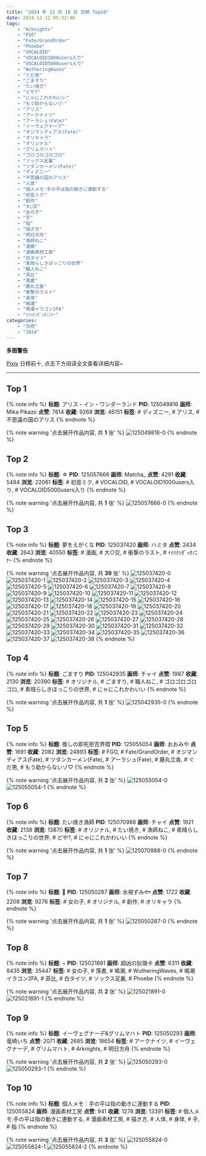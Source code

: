 ```yaml
---
title: "2024 年 12 月 10 日 日榜 Top10"
date: 2024-12-12 05:32:46
tags:
    - "Arknights"
    - "FGO"
    - "Fate/GrandOrder"
    - "Phoebe"
    - "VOCALOID"
    - "VOCALOID1000users入り"
    - "VOCALOID5000users入り"
    - "WutheringWaves"
    - "ぐだ男"
    - "ごますり"
    - "たい焼き"
    - "どや?"
    - "にゃにこれかわいい"
    - "もう助からないゾ♡"
    - "アリス"
    - "アークナイツ"
    - "アーラシュ(Fate)"
    - "イーヴェグナーデ"
    - "オジマンディアス(Fate)"
    - "オリキャラ"
    - "オリジナル"
    - "グリムマハト"
    - "ゴロゴロゴロゴロ"
    - "ソックス足裏"
    - "ツタンカーメン(Fate)"
    - "ディズニー"
    - "不思議の国のアリス"
    - "人体"
    - "個人メモ:手の平は指の動きに連動する"
    - "初音ミク"
    - "創作"
    - "大○交"
    - "女の子"
    - "手"
    - "指"
    - "描き方"
    - "明日方舟"
    - "漁師ねこ"
    - "漫画"
    - "漫画素材工房"
    - "白タイツ"
    - "素晴らしきほっこりの世界"
    - "職人ねこ"
    - "菲比"
    - "落書"
    - "藤丸立香"
    - "衝撃のラスト"
    - "身体"
    - "鳴潮"
    - "鳴潮イラコン2FA"
    - "ｲｲﾊﾅｼﾀﾞｯﾀﾉﾆﾅｰ"
categories:
    - "日榜"
    - "2024"
---
```


<i class="fa fa-triangle-exclamation"></i>**多图警告**<i class="fa fa-triangle-exclamation"></i>

[Pixiv](https://www.pixiv.net/) 日榜前十, 点击下方阅读全文查看详细内容~

<!-- more -->

---

## Top 1

{% note info %}
**标题**: アリス・イン・ワンダーランド
**PID**: 125049816 **画师**: Mika Pikazo
**点赞**: 7614 **收藏**: 9268 **浏览**: 46151
**标签**: # ディズニー, # アリス, # 不思議の国のアリス
{% endnote %}

{% note warning '点击展开作品内容, 共 **1** 张' %}
![125049816-0](https://i.pixiv.re/img-original/img/2024/12/10/00/00/21/125049816_p0.png)
{% endnote %}

## Top 2

{% note info %}
**标题**: ☆
**PID**: 125057666 **画师**: Matcha_
**点赞**: 4291 **收藏**: 5484 **浏览**: 22061
**标签**: # 初音ミク, # VOCALOID, # VOCALOID1000users入り, # VOCALOID5000users入り
{% endnote %}

{% note warning '点击展开作品内容, 共 **1** 张' %}
![125057666-0](https://i.pixiv.re/img-original/img/2024/12/10/08/30/01/125057666_p0.jpg)
{% endnote %}

## Top 3

{% note info %}
**标题**: 夢をえがくな
**PID**: 125037420 **画师**: ハミタ
**点赞**: 2434 **收藏**: 2643 **浏览**: 40550
**标签**: # 漫画, # 大○交, # 衝撃のラスト, # ｲｲﾊﾅｼﾀﾞｯﾀﾉﾆﾅｰ
{% endnote %}

{% note warning '点击展开作品内容, 共 **39** 张' %}
![125037420-0](https://i.pixiv.re/img-original/img/2024/12/09/16/58/09/125037420_p0.png)
![125037420-1](https://i.pixiv.re/img-original/img/2024/12/09/16/58/09/125037420_p1.png)
![125037420-2](https://i.pixiv.re/img-original/img/2024/12/09/16/58/09/125037420_p2.png)
![125037420-3](https://i.pixiv.re/img-original/img/2024/12/09/16/58/09/125037420_p3.png)
![125037420-4](https://i.pixiv.re/img-original/img/2024/12/09/16/58/09/125037420_p4.png)
![125037420-5](https://i.pixiv.re/img-original/img/2024/12/09/16/58/09/125037420_p5.png)
![125037420-6](https://i.pixiv.re/img-original/img/2024/12/09/16/58/09/125037420_p6.png)
![125037420-7](https://i.pixiv.re/img-original/img/2024/12/09/16/58/09/125037420_p7.png)
![125037420-8](https://i.pixiv.re/img-original/img/2024/12/09/16/58/09/125037420_p8.png)
![125037420-9](https://i.pixiv.re/img-original/img/2024/12/09/16/58/09/125037420_p9.png)
![125037420-10](https://i.pixiv.re/img-original/img/2024/12/09/16/58/09/125037420_p10.png)
![125037420-11](https://i.pixiv.re/img-original/img/2024/12/09/16/58/09/125037420_p11.png)
![125037420-12](https://i.pixiv.re/img-original/img/2024/12/09/16/58/09/125037420_p12.png)
![125037420-13](https://i.pixiv.re/img-original/img/2024/12/09/16/58/09/125037420_p13.png)
![125037420-14](https://i.pixiv.re/img-original/img/2024/12/09/16/58/09/125037420_p14.png)
![125037420-15](https://i.pixiv.re/img-original/img/2024/12/09/16/58/09/125037420_p15.png)
![125037420-16](https://i.pixiv.re/img-original/img/2024/12/09/16/58/09/125037420_p16.png)
![125037420-17](https://i.pixiv.re/img-original/img/2024/12/09/16/58/09/125037420_p17.png)
![125037420-18](https://i.pixiv.re/img-original/img/2024/12/09/16/58/09/125037420_p18.png)
![125037420-19](https://i.pixiv.re/img-original/img/2024/12/09/16/58/09/125037420_p19.png)
![125037420-20](https://i.pixiv.re/img-original/img/2024/12/09/16/58/09/125037420_p20.png)
![125037420-21](https://i.pixiv.re/img-original/img/2024/12/09/16/58/09/125037420_p21.png)
![125037420-22](https://i.pixiv.re/img-original/img/2024/12/09/16/58/09/125037420_p22.png)
![125037420-23](https://i.pixiv.re/img-original/img/2024/12/09/16/58/09/125037420_p23.png)
![125037420-24](https://i.pixiv.re/img-original/img/2024/12/09/16/58/09/125037420_p24.png)
![125037420-25](https://i.pixiv.re/img-original/img/2024/12/09/16/58/09/125037420_p25.png)
![125037420-26](https://i.pixiv.re/img-original/img/2024/12/09/16/58/09/125037420_p26.png)
![125037420-27](https://i.pixiv.re/img-original/img/2024/12/09/16/58/09/125037420_p27.png)
![125037420-28](https://i.pixiv.re/img-original/img/2024/12/09/16/58/09/125037420_p28.png)
![125037420-29](https://i.pixiv.re/img-original/img/2024/12/09/16/58/09/125037420_p29.png)
![125037420-30](https://i.pixiv.re/img-original/img/2024/12/09/16/58/09/125037420_p30.png)
![125037420-31](https://i.pixiv.re/img-original/img/2024/12/09/16/58/09/125037420_p31.png)
![125037420-32](https://i.pixiv.re/img-original/img/2024/12/09/16/58/09/125037420_p32.png)
![125037420-33](https://i.pixiv.re/img-original/img/2024/12/09/16/58/09/125037420_p33.png)
![125037420-34](https://i.pixiv.re/img-original/img/2024/12/09/16/58/09/125037420_p34.png)
![125037420-35](https://i.pixiv.re/img-original/img/2024/12/09/16/58/09/125037420_p35.png)
![125037420-36](https://i.pixiv.re/img-original/img/2024/12/09/16/58/09/125037420_p36.png)
![125037420-37](https://i.pixiv.re/img-original/img/2024/12/09/16/58/09/125037420_p37.png)
![125037420-38](https://i.pixiv.re/img-original/img/2024/12/09/16/58/09/125037420_p38.png)
{% endnote %}

## Top 4

{% note info %}
**标题**: ごますり
**PID**: 125042935 **画师**: チャイ
**点赞**: 1987 **收藏**: 2130 **浏览**: 20390
**标签**: # オリジナル, # ごますり, # 職人ねこ, # ゴロゴロゴロゴロ, # 素晴らしきほっこりの世界, # にゃにこれかわいい
{% endnote %}

{% note warning '点击展开作品内容, 共 **1** 张' %}
![125042935-0](https://i.pixiv.re/img-original/img/2024/12/09/20/30/05/125042935_p0.png)
{% endnote %}

## Top 5

{% note info %}
**标题**: 推しの即死拒否界隈
**PID**: 125055054 **画师**: おおみや
**点赞**: 1691 **收藏**: 2082 **浏览**: 24893
**标签**: # FGO, # Fate/GrandOrder, # オジマンディアス(Fate), # ツタンカーメン(Fate), # アーラシュ(Fate), # 藤丸立香, # ぐだ男, # もう助からないゾ♡
{% endnote %}

{% note warning '点击展开作品内容, 共 **2** 张' %}
![125055054-0](https://i.pixiv.re/img-original/img/2024/12/10/04/36/35/125055054_p0.jpg)
![125055054-1](https://i.pixiv.re/img-original/img/2024/12/10/04/36/35/125055054_p1.jpg)
{% endnote %}

## Top 6

{% note info %}
**标题**: たい焼き漁師
**PID**: 125070988 **画师**: チャイ
**点赞**: 1921 **收藏**: 2138 **浏览**: 13870
**标签**: # オリジナル, # たい焼き, # 漁師ねこ, # 素晴らしきほっこりの世界, # どや?, # にゃにこれかわいい
{% endnote %}

{% note warning '点击展开作品内容, 共 **1** 张' %}
![125070988-0](https://i.pixiv.re/img-original/img/2024/12/10/20/51/09/125070988_p0.png)
{% endnote %}

## Top 7

{% note info %}
**标题**: 🎀
**PID**: 125050287 **画师**: 水視ずみ🐟
**点赞**: 1722 **收藏**: 2208 **浏览**: 9276
**标签**: # 女の子, # オリジナル, # 創作, # オリキャラ
{% endnote %}

{% note warning '点击展开作品内容, 共 **1** 张' %}
![125050287-0](https://i.pixiv.re/img-original/img/2024/12/10/00/06/03/125050287_p0.png)
{% endnote %}

## Top 8

{% note info %}
**标题**: ~
**PID**: 125021891 **画师**: 超凶の狄璐卡
**点赞**: 6311 **收藏**: 8435 **浏览**: 35447
**标签**: # 女の子, # 落書, # 鳴潮, # WutheringWaves, # 鳴潮イラコン2FA, # 菲比, # 白タイツ, # ソックス足裏, # Phoebe
{% endnote %}

{% note warning '点击展开作品内容, 共 **2** 张' %}
![125021891-0](https://i.pixiv.re/img-original/img/2024/12/09/00/00/12/125021891_p0.jpg)
![125021891-1](https://i.pixiv.re/img-original/img/2024/12/09/00/00/12/125021891_p1.jpg)
{% endnote %}

## Top 9

{% note info %}
**标题**: イーヴェグナーデ&グリムマハト
**PID**: 125050293 **画师**: 竜崎いち
**点赞**: 2071 **收藏**: 2685 **浏览**: 18654
**标签**: # アークナイツ, # イーヴェグナーデ, # グリムマハト, # Arknights, # 明日方舟
{% endnote %}

{% note warning '点击展开作品内容, 共 **2** 张' %}
![125050293-0](https://i.pixiv.re/img-original/img/2024/12/10/00/06/10/125050293_p0.jpg)
![125050293-1](https://i.pixiv.re/img-original/img/2024/12/10/00/06/10/125050293_p1.jpg)
{% endnote %}

## Top 10

{% note info %}
**标题**: 個人メモ：手の平は指の動きに連動する
**PID**: 125055824 **画师**: 漫画素材工房
**点赞**: 941 **收藏**: 1278 **浏览**: 13391
**标签**: # 個人メモ:手の平は指の動きに連動する, # 漫画素材工房, # 描き方, # 人体, # 身体, # 手, # 指
{% endnote %}

{% note warning '点击展开作品内容, 共 **3** 张' %}
![125055824-0](https://i.pixiv.re/img-original/img/2024/12/10/06/00/04/125055824_p0.jpg)
![125055824-1](https://i.pixiv.re/img-original/img/2024/12/10/06/00/04/125055824_p1.jpg)
![125055824-2](https://i.pixiv.re/img-original/img/2024/12/10/06/00/04/125055824_p2.jpg)
{% endnote %}
